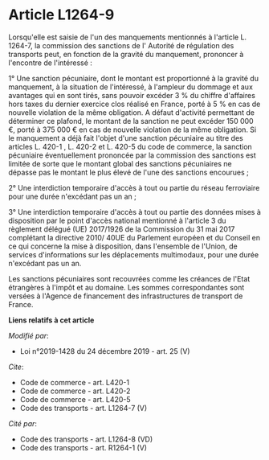 # Article L1264-9

Lorsqu'elle est saisie de l'un des manquements mentionnés à l'article L. 1264-7, la commission des sanctions de l' Autorité
de régulation des transports peut, en fonction de la gravité du manquement, prononcer à l'encontre de l'intéressé :

1° Une sanction pécuniaire, dont le montant est proportionné à la gravité du manquement, à la situation de l'intéressé, à
l'ampleur du dommage et aux avantages qui en sont tirés, sans pouvoir excéder 3 % du chiffre d'affaires hors taxes du dernier
exercice clos réalisé en France, porté à 5 % en cas de nouvelle violation de la même obligation. A défaut d'activité
permettant de déterminer ce plafond, le montant de la sanction ne peut excéder 150 000 €, porté à 375 000 € en cas de
nouvelle violation de la même obligation. Si le manquement a déjà fait l'objet d'une sanction pécuniaire au titre des
articles  L. 420-1 ,  L. 420-2  et  L. 420-5  du code de commerce, la sanction pécuniaire éventuellement prononcée par la
commission des sanctions est limitée de sorte que le montant global des sanctions pécuniaires ne dépasse pas le montant le
plus élevé de l'une des sanctions encourues ;

2° Une interdiction temporaire d'accès à tout ou partie du réseau ferroviaire pour une durée n'excédant pas un an ;

3° Une interdiction temporaire d'accès à tout ou partie des données mises à disposition par le point d'accès national
mentionné à l'article 3 du règlement délégué (UE) 2017/1926 de la Commission du 31 mai 2017 complétant la directive 2010/
40UE du Parlement européen et du Conseil en ce qui concerne la mise à disposition, dans l'ensemble de l'Union, de services
d'informations sur les déplacements multimodaux, pour une durée n'excédant pas un an.

Les sanctions pécuniaires sont recouvrées comme les créances de l'Etat étrangères à l'impôt et au domaine. Les sommes
correspondantes sont versées à l'Agence de financement des infrastructures de transport de France.

**Liens relatifs à cet article**

_Modifié par_:

  - Loi n°2019-1428 du 24 décembre 2019 - art. 25 (V)

_Cite_:

  - Code de commerce - art. L420-1
  - Code de commerce - art. L420-2
  - Code de commerce - art. L420-5
  - Code des transports - art. L1264-7 (V)

_Cité par_:

  - Code des transports - art. L1264-8 (VD)
  - Code des transports - art. R1264-1  (V)
